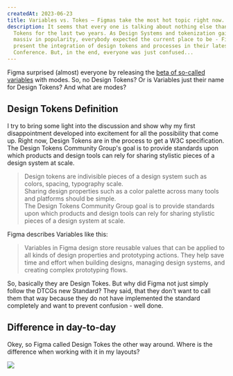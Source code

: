 ```yaml
---
createdAt: 2023-06-23
title: Variables vs. Tokes – Figmas take the most hot topic right now.
description: It seems that every one is talking about nothing else than Design
  Tokens for the last two years. As Design Systems and tokenization gained
  massiv in popularity, everybody expected the current place to be - Figma - to
  present the integration of design tokens and processes in their latest Config
  Conference. But, in the end, everyone was just confused...
---
```

F﻿igma surprised (almost) everyone by releasing the [beta of so-called variables](https://help.figma.com/hc/en-us/articles/15336833927191-What-s-new-at-Config-2023#Variables_open_beta) with modes.  S﻿o, no Design Tokens? Or is Variables just their name for Design Tokens? And what are modes? 

## Design Tokens Definition

I﻿ try to bring some light into the discussion and show why my first disappointment developed into excitement for all the possibility that come up. Right now, Design Tokens are in the process to get a W3C specification. The Design Tokens Community Group's goal is to provide standards upon which products and design tools can rely for sharing stylistic pieces of a design system at scale.

> Design tokens are indivisible pieces of a design system such as colors, spacing, typography scale.\
> Sharing design properties such as a color palette across many tools and platforms should be simple.\
> The Design Tokens Community Group goal is to provide standards upon which products and design tools can rely for sharing stylistic pieces of a design system at scale.

F﻿igma describes Variables like this:

> Variables in Figma design store reusable values that can be applied to all kinds of design properties and prototyping actions. They help save time and effort when building designs, managing design systems, and creating complex prototyping flows.

S﻿o, basically they are Design Tokes. But why did Figma not just simply follow the DTCGs new Standard? They said, that they don't want to call them that way because they do not have implemented the standard completely and want to prevent confusion - well done.

## Difference in day-to-day

O﻿key, so Figma called Design Tokes the other way around. Where is the difference when working with it in my layouts? 

![](/img/modes_adobeexpress.gif)